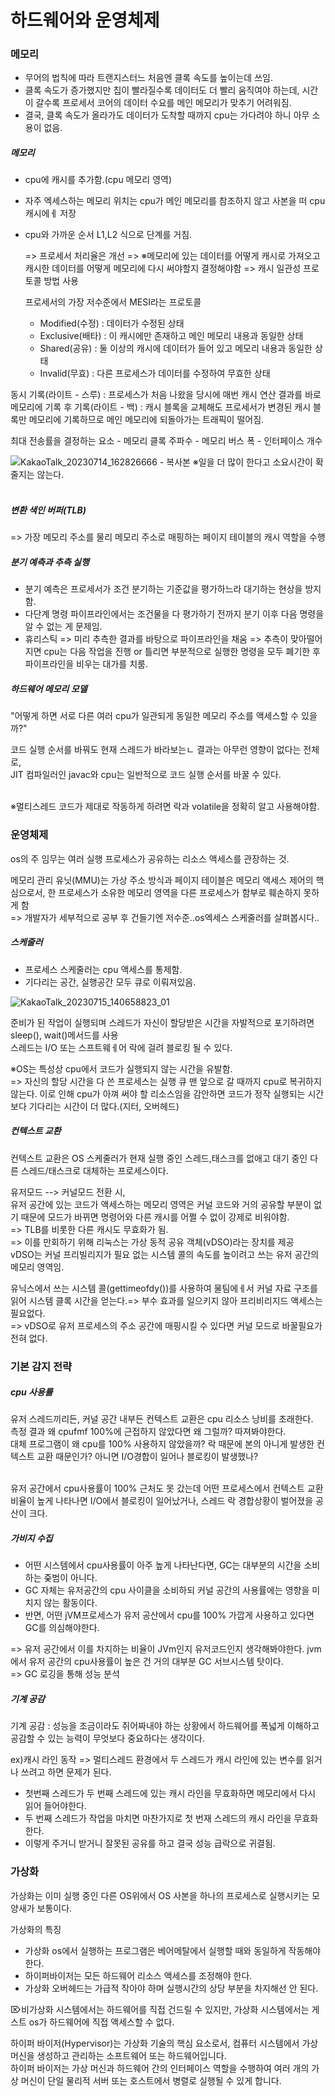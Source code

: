 <h1>하드웨어와 운영체제</h1>

<h3>메모리</h3>

 - 무어의 법칙에 따라 트랜지스터느 처음엔 클록 속도를 높이는데 쓰임.
 - 클록 속도가 증가했지만 칩이 빨라질수록 데이터도 더 빨리 움직여야 하는데, 시간이 갈수록 프로세서 코어의 데이터 수요를 메인 메모리가 맞추기 어려워짐.
 - 결국, 클록 속도가 올라가도 데이터가 도착할 때까지 cpu는 가다려야 하니 아무 소용이 없음.

<h5>메모리</h5>

 - cpu에 캐시를 추가함.(cpu 메모리 영역)
 - 자주 엑세스하는 메모리 위치는 cpu가 메인 메모리를 참조하지 않고 사본을 떠 cpu캐시에ㅔ 저장
 - cpu와 가까운 순서 L1,L2 식으로 단계를 거침.

   => 프로세서 처리율은 개선 => ※메모리에 있는 데이터를 어떻게 캐시로 가져오고 캐시한 데이터를 어떻게 메모리에 다시 써야할지 결정해야함 => 캐시 일관성 프로토콜 방법 사용

   프로세서의 가장 저수준에서 MESI라는 프로토콜

     - Modified(수정) : 데이터가 수정된 상태
     - Exclusive(배타) : 이 캐시에만 존재하고 메인 메모리 내용과 동일한 상태
     - Shared(공유) : 둘 이상의 캐시에 데이터가 들어 있고 메모리 내용과 동일한 상태
     - Invalid(무효) : 다른 프로세스가 데이터를 수정하여 무효한 상태

  동시 기록(라이트 - 스루) : 프로세스가 처음 나왔을 당시에 매번 캐시 연산 결과를 바로 메모리에 기록
  후 기록(라이트 - 백)    :  캐시 블록을 교체해도 프로세서가 변경된 캐시 블록만 메모리에 기록하므로 메인 메모리에 되돌아가는 트래픽이 떨어짐.


  최대 전송률을 결정하는 요소
      - 메모리 클록 주파수
      - 메모리 버스 폭
      - 인터페이스 개수

![KakaoTalk_20230714_162826666 - 복사본](https://github.com/JSON-loading-and-unloading/Optimizing-Java/assets/106163272/b9b87f2f-e04d-4f9e-993c-da31c88f1a7d)
※일을 더 많이 한다고 소요시간이 확 줄지는 않는다.<br><br>         


<h5>변환 색인 버퍼(TLB)</h5>

=> 가장 메모리 주소를 물리 메모리 주소로 매핑하는 페이지 테이블의 캐시 역할을 수행 <br>

<h5>분기 예측과 추측 실행</h5>

 - 분기 예측은 프로세서가 조건 분기하는 기준값을 평가하느라 대기하는 현상을 방지함.
 - 다단계 명령 파이프라인에서는 조건물을 다 평가하기 전까지 분기 이후 다음 명령을 알 수 없는 게 문제임.
 - 휴리스틱 => 미리 추측한 결과를 바탕으로 파이프라인을 채움 => 추측이 맞아떨어지면 cpu는 다음 작업을 진행 or 틀리면 부분적으로 실행한 명령을 모두 폐기한 후 파이프라인을 비우는 대가를 치룸.

<h5>하드웨어 메모리 모델</h5>
"어떻게 하면 서로 다른 여러 cpu가 일관되게 동일한 메모리 주소를 액세스할 수 있을까?" <br>

코드 실행 순서를 바꿔도 현재 스레드가 바라보는ㄴ 결과는 아무런 영향이 없다는 전체로, <br>
JIT 컴파일러인 javac와 cpu는 일반적으로 코드 실행 순서를 바꿀 수 있다. <br> <br>

※멀티스레드 코드가 제대로 작동하게 하려면 락과 volatile을 정확히 알고 사용해야함.


<h3>운영체제</h3>

os의 주 임무는 여러 실행 프로세스가 공유하는 리소스 액세스를 관장하는 것. <br>

메모리 관리 유닛(MMU)는 가상 주소 방식과 페이지 테이블은 메모리 액세스 제어의 핵심으로서, 한 프로세스가 소유한 메모리 영역을 다른 프로세스가 함부로 훼손하지 못하게 함 <br>
=> 개발자가 세부적으로 공부 후 건들기엔 저수준..os엑세스 스케줄러를 살펴봅시다..<br>


<h5>스케줄러</h5>

- 프로세스 스케줄러는 cpu 액세스를 통제함.
- 기다리는 공간, 실행공간 모두 큐로 이뤄져있음.

![KakaoTalk_20230715_140658823_01](https://github.com/JSON-loading-and-unloading/Optimizing-Java/assets/106163272/b547138c-c912-45e6-81fd-549783dbf020)

준비가 된 작업이 실행되며 스레드가 자신이 할당받은 시간을 자발적으로 포기하려면 sleep(), wait()메서드를 사용<br>
스레드는 I/O 또는 스프트웨ㅔ어 락에 걸려 블로킹 될 수 있다.<br>

※OS는 특성상 cpu에서 코드가 실행되지 않는 시간을 유발함.<br>
=> 자신의 할당 시간을 다 쓴 프로세스는 실행 큐 맨 앞으로 갈 때까지 cpu로 복귀하지 않는다. 이로 인해 cpu가 아껴 써야 할 리소스임을 감안하면 코드가 정작 실행되는 시간보다 기다리는 시간이 더 많다.(지터, 오버헤드)<br>

<h5>컨텍스트 교환</h5>

컨텍스트 교환은 OS 스케줄러가 현재 실행 중인 스레드,태스크를 없애고 대기 중인 다른 스레드/태스크로 대체하는 프로세스이다.<br>

유저모드 --> 커널모드 전환 시,<br>
유저 공간에 있는 코드가 액세스하는 메모리 영역은 커널 코드와 거의 공유할 부분이 없기 때문에 모드가 바뀌면 명령어와 다른 캐시를 어쩔 수 없이 강제로 비워야함.<br>
=> TLB를 비롯한 다른 캐시도 무효화가 됨.<br>
=> 이를 만회하기 위해 리눅스는 가상 동적 공유 객체(vDSO)라는 장치를 제공<br>
vDSO는 커널 프리빌리지가 필요 없는 시스템 콜의 속도를 높이려고 쓰는 유저 공간의 메모리 영역임.<br>

유닉스에서 쓰는 시스템 콜(gettimeofdy())를 사용하여 물팀에ㅔ서 커널 자료 구조를 읽어 시스템 클록 시간을 얻는다.=> 부수 효과를 일으키지 않아 프리비리지드 액세스는 필요없다.<br>
=> vDSO로 유저 프로세스의 주소 공간에 매핑시킬 수 있다면 커널 모드로 바꿀필요가 전혀 없다.<br>

<h3>기본 감지 전략</h3>

<h5>cpu 사용률</h5>

유저 스레드끼리든, 커널 공간 내부든 컨텍스트 교환은 cpu 리소스 낭비를 초래한다.<br>
측정 결과 왜 cpufmf 100%에 근접하지 않았다면 왜 그럴까? 따져봐야한다.<br>
대체 프로그램이 왜 cpu를 100% 사용하지 않았을까? 락 때문에 본의 아니게 발생한 컨텍스트 교환 때문인가? 아니면 I/O경합이 일어나 블로킹이 발생했나?<br><br>

유저 공간에서 cpu사용률이 100% 근처도 못 갔는데 어떤 프로세스에서 컨텍스트 교환 비율이 높게 나타나면 I/O에서 블로킹이 일어났거나, 스레드 락 경합상황이 벌어졌을 공산이 크다.<br>

<h5>가비지 수집</h5>

  - 어떤 시스템에서 cpu사용률이 아주 높게 나타난다면, GC는 대부분의 시간을 소비하는 줒범이 아니다.
  - GC 자체는 유저공간의 cpu 사이클을 소비하되 커널 공간의 사용률에는 영향을 미치지 않는 활동이다.
  - 반면, 어떤 jVM프로세스가 유저 공산에서 cpu를 100% 가깝게 사용하고 있다면 GC를 의심해야한다.

=> 유저 공간에서 이를 차지하는 비율이 JVm인지 유저코드인지 생각해봐야한다. jvm에서 유저 공간의 cpu사용률이 높은 건 거의 대부분 GC 서브시스템 탓이다.<br>
=> GC 로깅을 통해 성능 분석<br>

<h5>기계 공감</h5>

기계 공감 : 성능을 조금이라도 쥐어짜내야 하는 상황에서 하드웨어를 폭넓게 이해하고 공감할 수 있는 능력이 무엇보다 중요하다는 생각이다.<br>

ex)캐시 라인 동작
 => 멀티스레드 환경에서 두 스레드가 캐시 라인에 있는 변수를 읽거나 쓰려고 하면 문제가 된다.
 - 첫번째 스레드가 두 번째 스레드에 있는 캐시 라인을 무효화하면 메모리에서 다시 읽어 들어야한다.
 - 두 번째 스레드가 작업을 마치면 마찬가지로 첫 번재 스레드의 캐시 라인을 무효화한다.
 - 이렇게 주거니 받거니 잘못된 공유를 하고 결국 성능 급락으로 귀결됨.

<h3>가상화</h3>   

가상화는 이미 실행 중인 다른 OS위에서 OS 사본을 하나의 프로세스로 실행시키는 모양새가 보통이다.

가상화의 특징
  - 가상화 os에서 실행하는 프로그램은 베어메탈에서 실행할 때와 동일하게 작동해야 한다.
  - 하이퍼바이저는 모든 하드웨어 리소스 액세스를 조정해야 한다.
  - 가상화 오버헤드는 가급적 작아야 하며 실행시간의 상당 부분을 차지해선 안 된다.

   ⌦비가상화 시스템에서는 하드웨어를 직접 건드릴 수 있지만, 가상화 시스템에서는 게스트 os가 하드웨어에 직접 액세스할 수 없다.<br>

   하이퍼 바이저(Hypervisor)는 가상화 기술의 핵심 요소로서, 컴퓨터 시스템에서 가상 머신을 생성하고 관리하는 소프트웨어 또는 하드웨어입니다. <br>
   하이퍼 바이저는 가상 머신과 하드웨어 간의 인터페이스 역할을 수행하여 여러 개의 가상 머신이 단일 물리적 서버 또는 호스트에서 병렬로 실행될 수 있게 합니다.<br>

   











